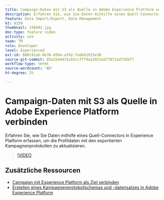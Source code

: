 ```yaml
---
title: Campaign-Daten mit S3 als Quelle in Adobe Experience Platform verbinden
description: Erfahren Sie, wie Sie Daten mithilfe eines Quell-Connectors in Experience Platform erfassen, um die Profildaten mit den exportierten Kampagnenprotokollen zu aktualisieren.
feature: Data Import/Export, Data Management
kt: 8159
thumbnail: 336642.jpg
doc-type: feature video
activity: use
team: TM
role: Developer
level: Experienced
exl-id: 880c91ab-0e36-45b4-af42-fade61915e38
source-git-commit: 85a32e0415c02ccfff9a22021ed77872ad726bf7
workflow-type: tm+mt
source-wordcount: '85'
ht-degree: 2%

---
```


# Campaign-Daten mit S3 als Quelle in Adobe Experience Platform verbinden

Erfahren Sie, wie Sie Daten mithilfe eines Quell-Connectors in Experience Platform erfassen, um die Profildaten mit den exportierten Kampagnenprotokollen zu aktualisieren.

>[!VIDEO](https://video.tv.adobe.com/v/336642?quality=12)

## Zusätzliche Ressourcen

* [Campaign mit Experience Platform als Ziel verbinden](/help/tutorial-integrate-with-experience-platform/connect-campaign-to-experience-platform-as-destination.md)
* [Erstellen eines Kampagnenprotokollschemas und -datensatzes in Adobe Experience Platform](/help/tutorial-integrate-with-experience-platform/create-a-campaign-logs-schema-and-dataset-in-experience-platform.md)

